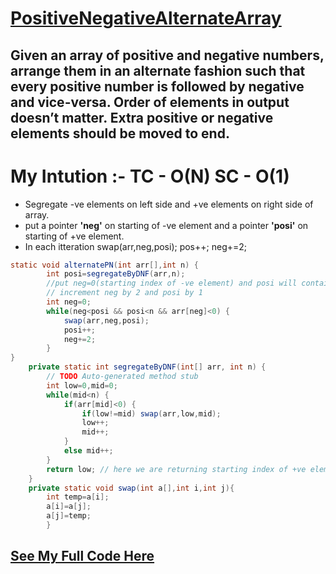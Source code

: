# **[PositiveNegativeAlternateArray](https://www.geeksforgeeks.org/rearrange-array-in-alternating-positive-negative-items-with-o1-extra-space-set-2/)**

## Given an array of positive and negative numbers, arrange them in an alternate fashion such that every positive number is followed by negative and vice-versa. **Order of elements in output doesn’t matter**. Extra positive or negative elements should be moved to end.

# **My Intution :- TC - O(N) SC - O(1)**

- Segregate -ve elements on left side and +ve elements on right side of array.
- put a pointer **'neg'** on starting of -ve element and a pointer **'posi'** on starting of +ve element.
- In each itteration swap(arr,neg,posi); pos++; neg+=2;

```java
static void alternatePN(int arr[],int n) {
		int posi=segregateByDNF(arr,n);
		//put neg=0(starting index of -ve element) and posi will contain starting index of +ve value.
		// increment neg by 2 and posi by 1
		int neg=0;
		while(neg<posi && posi<n && arr[neg]<0) {
			swap(arr,neg,posi);
			posi++;
			neg+=2;
		}
}
	private static int segregateByDNF(int[] arr, int n) {
		// TODO Auto-generated method stub
		int low=0,mid=0;
		while(mid<n) {
			if(arr[mid]<0) {
				if(low!=mid) swap(arr,low,mid);
				low++;
				mid++;
			}
			else mid++;
		}
		return low; // here we are returning starting index of +ve element.
	}
	private static void swap(int a[],int i,int j){
		int temp=a[i];
		a[i]=a[j];
		a[j]=temp;
    	}
```

## **[See My Full Code Here](./AlternatePN.java)**
